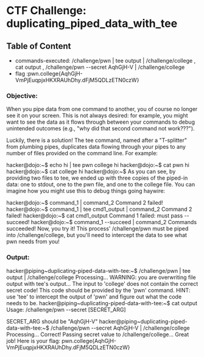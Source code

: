 # CTF Challenge: duplicating_piped_data_with_tee

## Table of Content

- commands-executed: /challenge/pwn | tee output | /challenge/college , cat output , /challenge/pwn  --secret AqhGjH-V | /challenge/college
- flag :pwn.college{AqhGjH-VmPjEuqpjxHKXRAUhDhy.dFjM5QDLzETN0czW}  



### Objective:
  When you pipe data from one command to another, you of course no longer see it on your screen. This is not always desired: for example, you might want to see the data as it flows through between your commands to debug unintended outcomes (e.g., "why did that second command not work???").

Luckily, there is a solution! The tee command, named after a "T-splitter" from plumbing pipes, duplicates data flowing through your pipes to any number of files provided on the command line. For example:

hacker@dojo:~$ echo hi | tee pwn college
hi
hacker@dojo:~$ cat pwn
hi
hacker@dojo:~$ cat college
hi
hacker@dojo:~$
As you can see, by providing two files to tee, we ended up with three copies of the piped-in data: one to stdout, one to the pwn file, and one to the college file. You can imagine how you might use this to debug things going haywire:

hacker@dojo:~$ command_1 | command_2
Command 2 failed!
hacker@dojo:~$ command_1 | tee cmd1_output | command_2
Command 2 failed!
hacker@dojo:~$ cat cmd1_output
Command 1 failed: must pass --succeed!
hacker@dojo:~$ command_1 --succeed | command_2
Commands succeeded!
Now, you try it! This process' /challenge/pwn must be piped into /challenge/college, but you'll need to intercept the data to see what pwn needs from you!

### Output:
  hacker@piping~duplicating-piped-data-with-tee:~$ /challenge/pwn | tee output | /challenge/college 
Processing...
WARNING: you are overwriting file output with tee's output...
The input to 'college' does not contain the correct secret code! This code 
should be provided by the 'pwn' command. HINT: use 'tee' to intercept the 
output of 'pwn' and figure out what the code needs to be.
hacker@piping~duplicating-piped-data-with-tee:~$ cat output 
Usage: /challenge/pwn --secret [SECRET_ARG]

SECRET_ARG should be "AqhGjH-V"
hacker@piping~duplicating-piped-data-with-tee:~$ /challenge/pwn --secret AqhGjH-V | /challenge/college 
Processing...
Correct! Passing secret value to /challenge/college...
Great job! Here is your flag:
pwn.college{AqhGjH-VmPjEuqpjxHKXRAUhDhy.dFjM5QDLzETN0czW}

